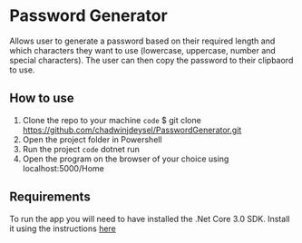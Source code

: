 # Password Generator
Allows user to generate a password based on their required length and which characters they want to use (lowercase, uppercase, number and special characters). The user can then copy the password to their clipbaord to use.

## How to use
1. Clone the repo to your machine
`code` $ git clone https://github.com/chadwinjdeysel/PasswordGenerator.git
2. Open the project folder in Powershell
3. Run the project
`code` dotnet run
4. Open the program on the browser of your choice using localhost:5000/Home

## Requirements
To run the app you will need to have installed the .Net Core 3.0 SDK. Install it using the instructions [here](https://dotnet.microsoft.com/download/dotnet-core/3.0) 


